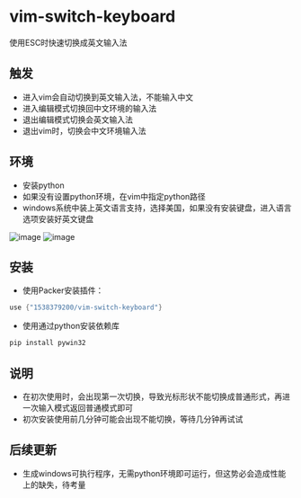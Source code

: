# vim-switch-keyboard
使用ESC时快速切换成英文输入法

## 触发

- 进入vim会自动切换到英文输入法，不能输入中文
- 进入编辑模式切换回中文环境的输入法
- 退出编辑模式切换会英文输入法
- 退出vim时，切换会中文环境输入法

## 环境

- 安装python
- 如果没有设置python环境，在vim中指定python路径
- windows系统中装上英文语言支持，选择美国，如果没有安装键盘，进入语言选项安装好英文键盘

![image](https://user-images.githubusercontent.com/42434762/217976696-0c55cfe8-ad63-42f9-b000-a18a8b540056.png)
![image](https://user-images.githubusercontent.com/42434762/217836339-a937bd8f-6b17-4c7b-a7b9-611e61752163.png)


## 安装

- 使用Packer安装插件：
```lua
use {"1538379200/vim-switch-keyboard"}
```
- 使用通过python安装依赖库
```python
pip install pywin32
```

## 说明

- 在初次使用时，会出现第一次切换，导致光标形状不能切换成普通形式，再进一次输入模式返回普通模式即可
- 初次安装使用前几分钟可能会出现不能切换，等待几分钟再试试

## 后续更新
- 生成windows可执行程序，无需python环境即可运行，但这势必会造成性能上的缺失，待考量
